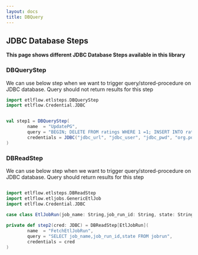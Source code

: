 ```yaml
---
layout: docs
title: DBQuery
---
```


## JDBC Database Steps

**This page shows different JDBC Database Steps available in this library**

### DBQueryStep
We can use below step when we want to trigger query/stored-procedure on JDBC database. Query should not return results for this step 

```scala mdoc
import etlflow.etlsteps.DBQueryStep
import etlflow.Credential.JDBC


val step1 = DBQueryStep(
        name  = "UpdatePG",
        query = "BEGIN; DELETE FROM ratings WHERE 1 =1; INSERT INTO ratings SELECT * FROM ratings_temp; COMMIT;",
        credentials = JDBC("jdbc_url", "jdbc_user", "jdbc_pwd", "org.postgresql.Driver")
)
```

### DBReadStep
We can use below step when we want to trigger query/stored-procedure on JDBC database. Query should  return results for this step 

```scala mdoc

import etlflow.etlsteps.DBReadStep
import etlflow.etljobs.GenericEtlJob
import etlflow.Credential.JDBC

case class EtlJobRun(job_name: String,job_run_id: String, state: String)
     
private def step2(cred: JDBC) = DBReadStep[EtlJobRun](
        name  = "FetchEtlJobRun",
        query = "SELECT job_name,job_run_id,state FROM jobrun",
        credentials = cred
)   
```